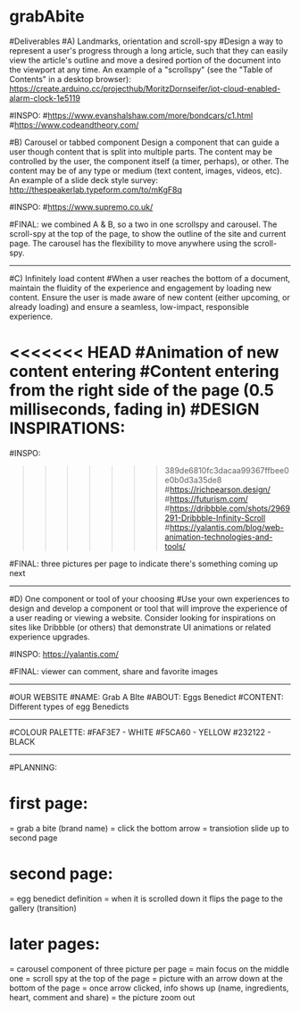 # grabAbite

#Deliverables
#A) Landmarks, orientation and scroll-spy
#Design a way to represent a user's progress through a long article, such that they can easily view the article's outline and move a desired portion of the document into the viewport at any time. An example of a "scrollspy" (see the "Table of Contents" in a desktop browser): https://create.arduino.cc/projecthub/MoritzDornseifer/iot-cloud-enabled-alarm-clock-1e5119

#INSPO:
#https://www.evanshalshaw.com/more/bondcars/c1.html 
#https://www.codeandtheory.com/

#B) Carousel or tabbed component
Design a component that can guide a user though content that is split into multiple parts. The content may be controlled by the user, the component itself (a timer, perhaps), or other. The content may be of any type or medium (text content, images, videos, etc). An example of a slide deck style survey: http://thespeakerlab.typeform.com/to/mKgF8q

#INSPO:
#https://www.supremo.co.uk/ 

#FINAL: we combined A & B, so a two in one scrollspy and carousel. The scroll-spy at the top of the page, to show the outline of the site and current page. The carousel has the flexibility to move anywhere using the scroll-spy.

--------------------------------------------------------------------------------------

#C) Infinitely load content
#When a user reaches the bottom of a document, maintain the fluidity of the experience and engagement by loading new content. Ensure the user is made aware of new content (either upcoming, or already loading) and ensure a seamless, low-impact, responsible experience.

<<<<<<< HEAD
#Animation of new content entering
#Content entering from the right side of the page (0.5 milliseconds, fading in)
#DESIGN INSPIRATIONS: 
=======
#INSPO:
>>>>>>> 389de6810fc3dacaa99367ffbee0e0b0d3a35de8
#https://richpearson.design/
#https://futurism.com/
#https://dribbble.com/shots/2969291-Dribbble-Infinity-Scroll 
#https://yalantis.com/blog/web-animation-technologies-and-tools/

#FINAL: three pictures per page to indicate there's something coming up next

--------------------------------------------------------------------------------------

#D) One component or tool of your choosing
#Use your own experiences to design and develop a component or tool that will improve the experience of a user reading or viewing a website. Consider looking for inspirations on sites like Dribbble (or others) that demonstrate UI animations or related experience upgrades.

#INSPO:
https://yalantis.com/

#FINAL: viewer can comment, share and favorite images

--------------------------------------------------------------------------------------

#OUR WEBSITE
#NAME: Grab A BIte
#ABOUT: Eggs Benedict
#CONTENT: Different types of egg Benedicts	

--------------------------------------------------------------------------------------

#COLOUR PALETTE: 
  #FAF3E7 - WHITE
  #F5CA60 - YELLOW
  #232122 - BLACK

--------------------------------------------------------------------------------------

#PLANNING:
  # first page: 
  = grab a bite (brand name)
  = click the bottom arrow 
  = transiotion slide up to second page

  # second page:
  = egg benedict definition
  = when it is scrolled down it flips the page to the gallery (transition)

  # later pages:
  = carousel component of three picture per page
  = main focus on the middle one
  = scroll spy at the top of the page 
  = picture with an arrow down at the bottom of the page
  = once arrow clicked, info shows up (name, ingredients, heart, comment and share)
  = the picture zoom out

